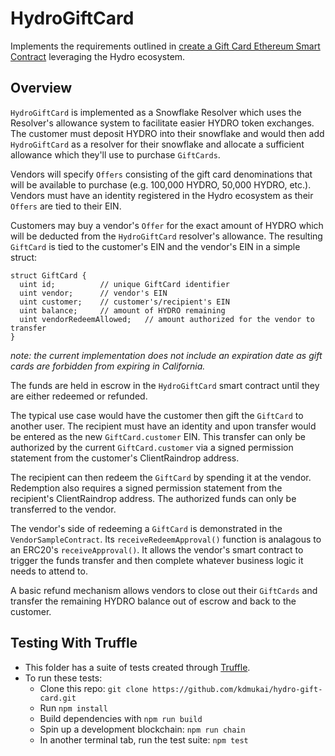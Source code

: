 # HydroGiftCard

Implements the requirements outlined in [create a Gift Card Ethereum Smart Contract](https://github.com/HydroBlockchain/hcdp/issues/253) leveraging the Hydro ecosystem.

## Overview
`HydroGiftCard` is implemented as a Snowflake Resolver which uses the Resolver's allowance system to facilitate easier HYDRO token exchanges. The customer must deposit HYDRO into their snowflake and would then add `HydroGiftCard` as a resolver for their snowflake and allocate a sufficient allowance which they'll use to purchase `GiftCards`.

Vendors will specify `Offers` consisting of the gift card denominations that will be available to purchase (e.g. 100,000 HYDRO, 50,000 HYDRO, etc.). Vendors must have an identity registered in the Hydro ecosystem as their `Offers` are tied to their EIN.

Customers may buy a vendor's `Offer` for the exact amount of HYDRO which will be deducted from the `HydroGiftCard` resolver's allowance. The resulting `GiftCard` is tied to the customer's EIN and the vendor's EIN in a simple struct:

```solidity
struct GiftCard {
  uint id;          // unique GiftCard identifier
  uint vendor;      // vendor's EIN
  uint customer;    // customer's/recipient's EIN
  uint balance;     // amount of HYDRO remaining
  uint vendorRedeemAllowed;   // amount authorized for the vendor to transfer
}
```
_note: the current implementation does not include an expiration date as gift cards are forbidden from expiring in California._

The funds are held in escrow in the `HydroGiftCard` smart contract until they are either redeemed or refunded.

The typical use case would have the customer then gift the `GiftCard` to another user. The recipient must have an identity and upon transfer would be entered as the new `GiftCard.customer` EIN. This transfer can only be authorized by the current `GiftCard.customer` via a signed permission statement from the customer's ClientRaindrop address.

The recipient can then redeem the `GiftCard` by spending it at the vendor. Redemption also requires a signed permission statement from the recipient's ClientRaindrop address. The authorized funds can only be transferred to the vendor.

The vendor's side of redeeming a `GiftCard` is demonstrated in the `VendorSampleContract`. Its `receiveRedeemApproval()` function is analagous to an ERC20's `receiveApproval()`. It allows the vendor's smart contract to trigger the funds transfer and then complete whatever business logic it needs to attend to.

A basic refund mechanism allows vendors to close out their `GiftCards` and transfer the remaining HYDRO balance out of escrow and back to the customer.

## Testing With Truffle
- This folder has a suite of tests created through [Truffle](https://github.com/trufflesuite/truffle).
- To run these tests:
  - Clone this repo: `git clone https://github.com/kdmukai/hydro-gift-card.git`
  - Run `npm install`
  - Build dependencies with `npm run build`
  - Spin up a development blockchain: `npm run chain`
  - In another terminal tab, run the test suite: `npm test`
